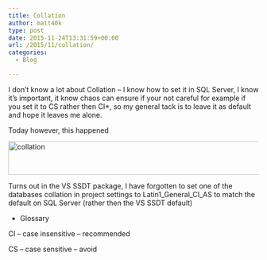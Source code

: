 ```yaml
---
title: Collation
author: matt40k
type: post
date: 2015-11-24T13:31:59+00:00
url: /2015/11/collation/
categories:
  - Blog

---
```

I don&#8217;t know a lot about Collation &#8211; I know how to set it in SQL Server, I know it&#8217;s important, it know chaos can ensure if your not careful for example if you set it to CS rather then CI*, so my general tack is to leave it as default and hope it leaves me alone.

Today however, this happened

<a href="//matt40k.uk/img/2015/11/collation.png" target="_blank" rel="nofollow"><img class="alignnone wp-image-501 size-full" src="//matt40k.uk/img/2015/11/collation.png" alt="collation" width="948" height="67" srcset="//matt40k.uk/img/2015/11/collation.png 948w, //matt40k.uk/img/2015/11/collation-300x21.png 300w, //matt40k.uk/img/2015/11/collation-648x46.png 648w, //matt40k.uk/img/2015/11/collation-583x41.png 583w" sizes="(max-width: 948px) 100vw, 948px" /></a>

Turns out in the VS SSDT package, I have forgotten to set one of the databases collation in project settings to Latin1\_General\_CI_AS to match the default on SQL Server (rather then the VS SSDT default)

* Glossary
  
CI &#8211; case insensitive &#8211; recommended
  
CS &#8211; case sensitive &#8211; avoid
